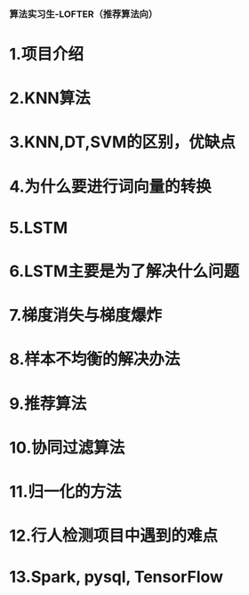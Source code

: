 ### 算法实习生-LOFTER（推荐算法向）
# 1.项目介绍
# 2.KNN算法
# 3.KNN,DT,SVM的区别，优缺点
# 4.为什么要进行词向量的转换
# 5.LSTM
# 6.LSTM主要是为了解决什么问题
# 7.梯度消失与梯度爆炸
# 8.样本不均衡的解决办法
# 9.推荐算法
# 10.协同过滤算法
# 11.归一化的方法
# 12.行人检测项目中遇到的难点
# 13.Spark, pysql, TensorFlow
